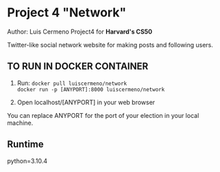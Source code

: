 # Project 4 "Network"
Author: Luis Cermeno
Project4 for **Harvard's CS50**

Twitter-like social network website for making posts and following users.


## TO RUN IN DOCKER CONTAINER

1. Run:
`docker pull luiscermeno/network`  
`docker run -p [ANYPORT]:8000 luiscermeno/network`

2. Open localhost/[ANYPORT] in your web browser

You can replace ANYPORT for the port of your election in your local machine.

## Runtime
python=3.10.4